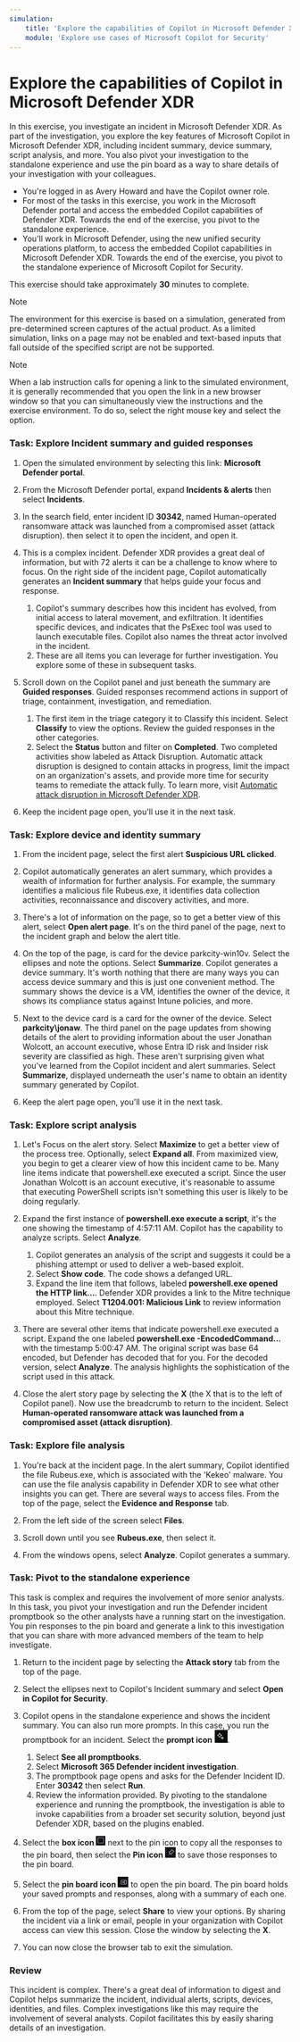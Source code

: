 ```yaml
---
simulation:
    title: 'Explore the capabilities of Copilot in Microsoft Defender XDR'
    module: 'Explore use cases of Microsoft Copilot for Security'
---
```


# Explore the capabilities of Copilot in Microsoft Defender XDR

In this exercise, you investigate an incident in Microsoft Defender XDR. As part of the investigation, you explore the key features of Microsoft Copilot in Microsoft Defender XDR, including incident summary, device summary, script analysis, and more. You also pivot your investigation to the standalone experience and use the pin board as a way to share details of your investigation with your colleagues.

- You're logged in as Avery Howard and have the Copilot owner role. 
- For most of the tasks in this exercise, you work in the Microsoft Defender portal and access the embedded Copilot capabilities of Defender XDR. Towards the end of the exercise, you pivot to the standalone experience.
- You'll work in Microsoft Defender, using the new unified security operations platform, to access the embedded Copilot capabilities in Microsoft Defender XDR. Towards the end of the exercise, you pivot to the standalone experience of Microsoft Copilot for Security.

This exercise should take approximately **30** minutes to complete.

> [!NOTE]
> The environment for this exercise is based on a simulation, generated from pre-determined screen captures of the actual product. As a limited simulation, links on a page may not be enabled and text-based inputs that fall outside of the specified script are not be supported.

> [!NOTE]
> When a lab instruction calls for opening a link to the simulated environment, it is generally recommended that you open the link in a new browser window so that you can simultaneously view the instructions and the exercise environment. To do so, select the right mouse key and select the option.

### Task: Explore Incident summary and guided responses

1. Open the simulated environment by selecting this link: **Microsoft Defender portal**.

1. From the Microsoft Defender portal, expand **Incidents & alerts** then select **Incidents**.
1. In the search field, enter incident ID **30342**, named Human-operated ransomware attack was launched from a compromised asset (attack disruption). then select it to open the incident, and open it. 

1. This is a complex incident. Defender XDR provides a great deal of information, but with 72 alerts it can be a challenge to know where to focus. On the right side of the incident page, Copilot automatically generates an **Incident summary** that helps guide your focus and response.
    1. Copilot's summary describes how this incident has evolved, from initial access to lateral movement, and exfiltration. It identifies specific devices, and indicates that the PsExec tool was used to launch executable files. Copilot also names the threat actor involved in the incident.
    1. These are all items you can leverage for further investigation. You explore some of these in subsequent tasks.

1. Scroll down on the Copilot panel and just beneath the summary are **Guided responses**. Guided responses recommend actions in support of triage, containment, investigation, and remediation.
    1. The first item in the triage category it to Classify this incident. Select **Classify** to view the options. Review the guided responses in the other categories.
    1. Select the **Status** button and filter on **Completed**. Two completed activities show labeled as Attack Disruption. Automatic attack disruption is designed to contain attacks in progress, limit the impact on an organization's assets, and provide more time for security teams to remediate the attack fully. To learn more, visit [Automatic attack disruption in Microsoft Defender XDR](/defender-xdr/automatic-attack-disruption).

1. Keep the incident page open, you'll use it in the next task.

### Task:  Explore device and identity summary

1. From the incident page, select the first alert **Suspicious URL clicked**.

1. Copilot  automatically generates an alert summary, which provides a wealth of information for further analysis. For example, the summary identifies a malicious file Rubeus.exe, it identifies data collection activities, reconnaissance and discovery activities, and more.

1. There's a lot of information on the page, so to get a better view of this alert, select **Open alert page**. It's on the third panel of the page, next to the incident graph and below the alert title.

1. On the top of the page, is card for the device parkcity-win10v. Select the ellipses and note the options. Select **Summarize**. Copilot generates a device summary. It's worth nothing that there are many ways you can access device summary and this is just one convenient method. The summary shows the device is a VM, identifies the owner of the device, it shows its compliance status against Intune policies, and more.

1. Next to the device card is a card for the owner of the device. Select **parkcity\jonaw**. The third panel on the page updates from showing details of the alert to providing information about the user Jonathan Wolcott, an account executive, whose Entra ID risk and Insider risk severity are classified as high. These aren't surprising given what you've learned from the Copilot incident and alert summaries. Select **Summarize**, displayed underneath the user's name to obtain an identity summary generated by Copilot.

1. Keep the alert page open, you'll use it in the next task.

### Task:  Explore script analysis

1. Let's Focus on the alert story. Select **Maximize** to get a better view of the process tree. Optionally, select **Expand all**. From maximized view, you begin to get a clearer view of how this incident came to be. Many line items indicate that powershell.exe executed a script. Since the user Jonathan Wolcott is an account executive, it's reasonable to assume that executing PowerShell scripts isn't something this user is likely to be doing regularly.

1. Expand the first instance of **powershell.exe execute a script**, it's the one showing the timestamp of 4:57:11 AM. Copilot has the capability to analyze scripts. Select **Analyze**.
    1. Copilot generates an analysis of the script and suggests it could be a phishing attempt or used to deliver a web-based exploit.
    1. Select **Show code**. The code shows a defanged URL.
    1. Expand the line item that follows, labeled **powershell.exe opened the HTTP link...**. Defender XDR provides a link to the Mitre technique employed. Select **T1204.001: Malicious Link** to review information about this Mitre technique.

1. There are several other items that indicate powershell.exe executed a script. Expand the one labeled **powershell.exe -EncodedCommand...** with the timestamp 5:00:47 AM. The original script was base 64 encoded, but Defender has decoded that for you. For the decoded version, select **Analyze**. The analysis highlights the sophistication of the script used in this attack.

1. Close the alert story page by selecting the **X** (the X that is to the left of Copilot panel). Now use the breadcrumb to return to the incident. Select **Human-operated ransomware attack was launched from a compromised asset (attack disruption)**.

### Task:  Explore file analysis

1. You're back at the incident page. In the alert summary, Copilot identified the file Rubeus.exe, which is associated with the 'Kekeo' malware. You can use the file analysis capability in Defender XDR to see what other insights you can get. There are several ways to access files. From the top of the page, select the **Evidence and Response** tab.

1. From the left side of the screen select **Files**.
1. Scroll down until you see **Rubeus.exe**, then select it. 
1. From the windows opens, select **Analyze**. Copilot generates a summary.

### Task: Pivot to the standalone experience

This task is complex and requires the involvement of more senior analysts. In this task, you pivot your investigation and run the Defender incident promptbook so the other analysts have a running start on the investigation. You pin responses to the pin board and generate a link to this investigation that you can share with more advanced members of the team to help investigate.

1. Return to the incident page by selecting the **Attack story** tab from the top of the page.

1. Select the ellipses next to Copilot's Incident summary and select **Open in Copilot for Security**.

1. Copilot opens in the standalone experience and shows the incident summary. You can also run more prompts. In this case, you run the promptbook for an incident. Select the **prompt icon** ![prompt icon](media/prompt-icon.png). 
    1. Select **See all promptbooks**.
    1. Select **Microsoft 365 Defender incident investigation**.
    1. The promptbook page opens and asks for the Defender Incident ID. Enter **30342** then select **Run**.
    1. Review the information provided. By pivoting to the standalone experience and running the promptbook, the investigation is able to invoke capabilities from a broader set security solution, beyond just Defender XDR, based on the plugins enabled.

1. Select the **box icon ![box icon](media/box-icon.png)** next to the pin icon to copy all the responses to the pin board, then select the **Pin icon ![pin icon](media/pin-icon.png)** to save those responses to the pin board.

1. Select the **pin board icon ![pin board icon](media/pinboard-icon.png)** to open the pin board. The pin board holds your saved prompts and responses, along with a summary of each one.

1. From the top of the page, select **Share** to view your options. By sharing the incident via a link or email, people in your organization with Copilot access can view this session. Close the window by selecting the **X**.

1. You can now close the browser tab to exit the simulation.

### Review

This incident is complex. There's a great deal of information to digest and Copilot helps summarize the incident, individual alerts, scripts, devices, identities, and files. Complex investigations like this may require the involvement of several analysts. Copilot facilitates this by easily sharing details of an investigation.
